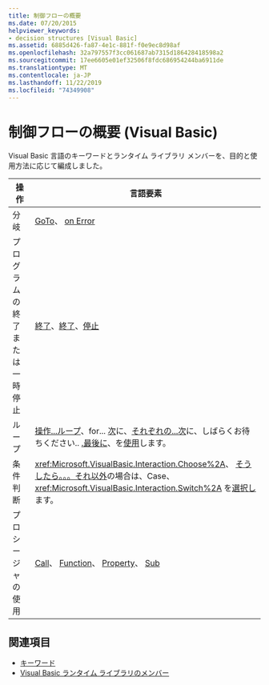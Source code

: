 ```yaml
---
title: 制御フローの概要
ms.date: 07/20/2015
helpviewer_keywords:
- decision structures [Visual Basic]
ms.assetid: 6885d426-fa87-4e1c-881f-f0e9ec8d98af
ms.openlocfilehash: 32a797557f3cc061687ab7315d186428418598a2
ms.sourcegitcommit: 17ee6605e01ef32506f8fdc686954244ba6911de
ms.translationtype: MT
ms.contentlocale: ja-JP
ms.lasthandoff: 11/22/2019
ms.locfileid: "74349908"
---
```

# <a name="control-flow-summary-visual-basic"></a>制御フローの概要 (Visual Basic)
Visual Basic 言語のキーワードとランタイム ライブラリ メンバーを、目的と使用方法に応じて編成しました。  
  
|操作|言語要素|  
|------------|----------------------|  
|分岐|[GoTo](../../../visual-basic/language-reference/statements/goto-statement.md)、 [on Error](../../../visual-basic/language-reference/statements/on-error-statement.md)|  
|プログラムの終了または一時停止|[終了](../../../visual-basic/language-reference/statements/end-statement.md)、[終了](../../../visual-basic/language-reference/statements/exit-statement.md)、[停止](../../../visual-basic/language-reference/statements/stop-statement.md)|  
|ループ|[操作...ループ](../../../visual-basic/language-reference/statements/do-loop-statement.md)、for... [次](../../../visual-basic/language-reference/statements/for-next-statement.md)に、[それぞれの...次](../../../visual-basic/language-reference/statements/for-each-next-statement.md)に、しばらくお待ちください.. [.最後に](../../../visual-basic/language-reference/statements/while-end-while-statement.md)、を[使用](../../../visual-basic/language-reference/statements/with-end-with-statement.md)します。|  
|条件判断|<xref:Microsoft.VisualBasic.Interaction.Choose%2A>、 [そうしたら。。。それ以外](../../../visual-basic/language-reference/statements/if-then-else-statement.md)の場合は、Case、<xref:Microsoft.VisualBasic.Interaction.Switch%2A> を[選択し](../../../visual-basic/language-reference/statements/select-case-statement.md)ます。|  
|プロシージャの使用|[Call](../../../visual-basic/language-reference/statements/call-statement.md)、 [Function](../../../visual-basic/language-reference/statements/function-statement.md)、 [Property](../../../visual-basic/language-reference/statements/property-statement.md)、 [Sub](../../../visual-basic/language-reference/statements/sub-statement.md)|  
  
## <a name="see-also"></a>関連項目

- [キーワード](../../../visual-basic/language-reference/keywords/index.md)
- [Visual Basic ランタイム ライブラリのメンバー](../../../visual-basic/language-reference/runtime-library-members.md)

